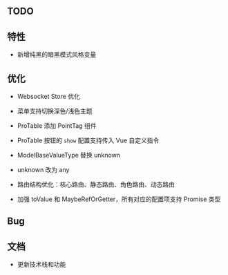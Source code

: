 ## TODO

## 特性

- 新增纯黑的暗黑模式风格变量

## 优化

- Websocket Store 优化
- 菜单支持切换深色/浅色主题
- ProTable 添加 PointTag 组件
- ProTable 按钮的 `show` 配置支持传入 Vue 自定义指令
- ModelBaseValueType 替换 unknown
- unknown 改为 any

- 路由结构优化：核心路由、静态路由、角色路由、动态路由

- 加强 toValue 和 MaybeRefOrGetter，所有对应的配置项支持 Promise 类型

## Bug

## 文档

- 更新技术栈和功能
